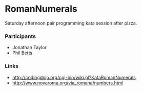 RomanNumerals
=============

Saturday afternoon pair programming kata session after pizza.

### Participants

* Jonathan Taylor
* Phil Betts

### Links

* http://codingdojo.org/cgi-bin/wiki.pl?KataRomanNumerals
* http://www.novaroma.org/via_romana/numbers.html

